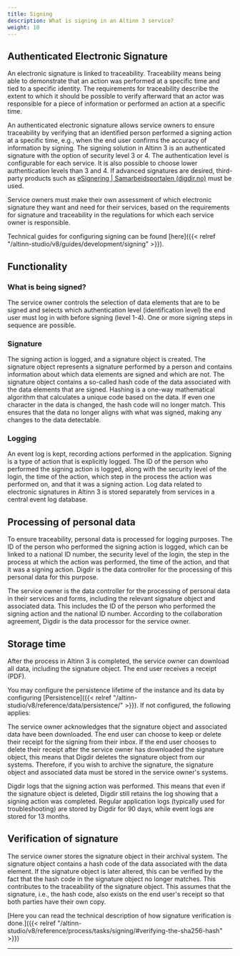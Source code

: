 ```yaml
---
title: Signing
description: What is signing in an Altinn 3 service?
weight: 10
---
```


## Authenticated Electronic Signature

An electronic signature is linked to traceability. Traceability means being able to demonstrate that an action was performed at a specific time and tied to a specific identity. The requirements for traceability describe the extent to which it should be possible to verify afterward that an actor was responsible for a piece of information or performed an action at a specific time.

An authenticated electronic signature allows service owners to ensure traceability by verifying that an identified person performed a signing action at a specific time, e.g., when the end user confirms the accuracy of information by signing. The signing solution in Altinn 3 is an authenticated signature with the option of security level 3 or 4. The authentication level is configurable for each service. It is also possible to choose lower authentication levels than 3 and 4. If advanced signatures are desired, third-party products such as [eSignering | Samarbeidsportalen (digdir.no)](https://samarbeid.digdir.no/esignering/esignering/22) must be used.

Service owners must make their own assessment of which electronic signature they want and need for their services, based on the requirements for signature and traceability in the regulations for which each service owner is responsible.

Technical guides for configuring signing can be found [here]({{< relref "/altinn-studio/v8/guides/development/signing" >}}).

## Functionality

### What is being signed?

The service owner controls the selection of data elements that are to be signed and selects which authentication level (identification level) the end user must log in with before signing (level 1-4). One or more signing steps in sequence are possible.

### Signature

The signing action is logged, and a signature object is created. The signature object represents a signature performed by a person and contains information about which data elements are signed and which are not. The signature object contains a so-called hash code of the data associated with the data elements that are signed. Hashing is a one-way mathematical algorithm that calculates a unique code based on the data. If even one character in the data is changed, the hash code will no longer match. This ensures that the data no longer aligns with what was signed, making any changes to the data detectable.

### Logging

An event log is kept, recording actions performed in the application. Signing is a type of action that is explicitly logged. The ID of the person who performed the signing action is logged, along with the security level of the login, the time of the action, which step in the process the action was performed on, and that it was a signing action. Log data related to electronic signatures in Altinn 3 is stored separately from services in a central event log database.

## Processing of personal data

To ensure traceability, personal data is processed for logging purposes. The ID of the person who performed the signing action is logged, which can be linked to a national ID number, the security level of the login, the step in the process at which the action was performed, the time of the action, and that it was a signing action. Digdir is the data controller for the processing of this personal data for this purpose.

The service owner is the data controller for the processing of personal data in their services and forms, including the relevant signature object and associated data. This includes the ID of the person who performed the signing action and the national ID number. According to the collaboration agreement, Digdir is the data processor for the service owner.

## Storage time

After the process in Altinn 3 is completed, the service owner can download all data, including the signature object. The end user receives a receipt (PDF).

You may configure the persistence lifetime of the instance and its data by configuring [Persistence]({{< relref "/altinn-studio/v8/reference/data/persistence/" >}}). If not configured, the following applies:

The service owner acknowledges that the signature object and associated data have been downloaded. The end user can choose to keep or delete their receipt for the signing from their inbox. If the end user chooses to delete their receipt after the service owner has downloaded the signature object, this means that Digdir deletes the signature object from our systems. Therefore, if you wish to archive the signature, the signature object and associated data must be stored in the service owner's systems.

Digdir logs that the signing action was performed. This means that even if the signature object is deleted, Digdir still retains the log showing that a signing action was completed. Regular application logs (typically used for troubleshooting) are stored by Digdir for 90 days, while event logs are stored for 13 months.

## Verification of signature

The service owner stores the signature object in their archival system. The signature object contains a hash code of the data associated with the data element. If the signature object is later altered, this can be verified by the fact that the hash code in the signature object no longer matches. This contributes to the traceability of the signature object. This assumes that the signature, i.e., the hash code, also exists on the end user's receipt so that both parties have their own copy.

[Here you can read the technical description of how signature verification is done.]({{< relref "/altinn-studio/v8/reference/process/tasks/signing/#verifying-the-sha256-hash" >}})

---

